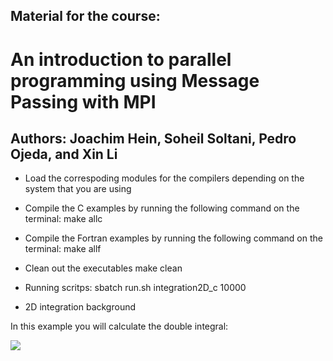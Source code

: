 ## Material for the course:
# An introduction to parallel programming using Message Passing with MPI
## Authors: Joachim Hein, Soheil Soltani, Pedro Ojeda, and Xin Li


* Load the correspoding modules for the compilers depending on the
system that you are using

* Compile the C examples by running the following command on the
terminal:
    make allc 

* Compile the Fortran examples by running the following command on the
terminal:
    make allf

* Clean out the executables
    make clean

* Running scritps:
    sbatch run.sh integration2D_c 10000

* 2D integration background

In this example you will calculate the double integral:

<img src="https://render.githubusercontent.com/render/math?math=\int_{0}^{\pi}\int_{0}^{\pi} \sin(x+y) dx dy">

